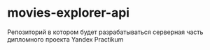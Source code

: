 # movies-explorer-api
Репозиторий в котором будет разрабатываться серверная часть дипломного проекта Yandex Practikum
